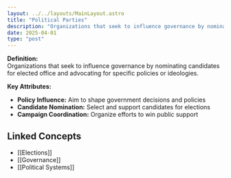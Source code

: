 ```yaml
---
layout: ../../layouts/MainLayout.astro
title: "Political Parties"
description: "Organizations that seek to influence governance by nominating candidates for elected office and advocating for specific policies or ideologies."
date: 2025-04-01
type: "post"
---
```


**Definition:**  
Organizations that seek to influence governance by nominating candidates for elected office and advocating for specific policies or ideologies.

**Key Attributes:**  
- **Policy Influence:** Aim to shape government decisions and policies  
- **Candidate Nomination:** Select and support candidates for elections  
- **Campaign Coordination:** Organize efforts to win public support

## Linked Concepts
- [[Elections]]
- [[Governance]]
- [[Political Systems]]
